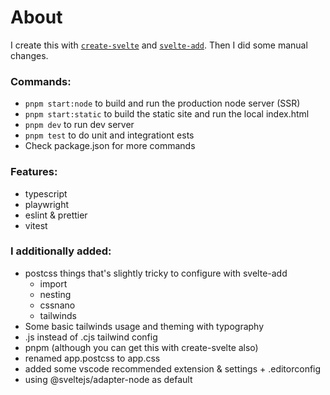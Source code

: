 # About

I create this with [`create-svelte`](https://github.com/sveltejs/kit/tree/master/packages/create-svelte) and [`svelte-add`](https://github.com/svelte-add/svelte-add). Then I did some manual changes.

### Commands:
- `pnpm start:node` to build and run the production node server (SSR)
- `pnpm start:static` to build the static site and run the local index.html
- `pnpm dev` to run dev server
- `pnpm test` to do unit and integrationt ests
- Check package.json for more commands

### Features:
- typescript
- playwright
- eslint & prettier
- vitest

### I additionally added:
- postcss things that's slightly tricky to configure with svelte-add
	- import
	- nesting
	- cssnano
	- tailwinds
- Some basic tailwinds usage and theming with typography
- .js instead of .cjs tailwind config
- pnpm (although you can get this with create-svelte also)
- renamed app.postcss to app.css
- added some vscode recommended extension & settings + .editorconfig
- using @sveltejs/adapter-node as default
